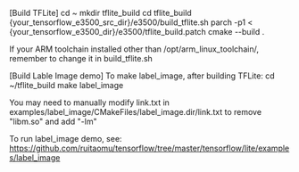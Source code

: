 [Build TFLite]
cd ~
mkdir tflite_build
cd tflite_build
{your_tensorflow_e3500_src_dir}/e3500/build_tflite.sh
parch -p1 < {your_tensorflow_e3500_dir}/e3500/tflite_build.patch
cmake --build .

If your ARM toolchain installed other than /opt/arm_linux_toolchain/, remember to change it in build_tflite.sh

[Build Lable Image demo]
To make label_image, after building TFLite:
cd ~/tflite_build
make label_image

You may need to manually modify link.txt in examples/label_image/CMakeFiles/label_image.dir/link.txt to remove "libm.so" and add "-lm"

To run label_image demo, see:
https://github.com/ruitaomu/tensorflow/tree/master/tensorflow/lite/examples/label_image
